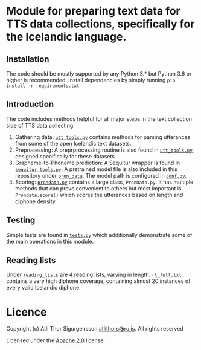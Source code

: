 # Module for preparing text data for TTS data collections, specifically for the Icelandic language.

## Installation
The code should be mostly supported by any Python 3.* but Python 3.6 or higher is recommended. Install dependencies by simply running `pip install -r requirements.txt`

## Introduction
The code includes methods helpful for all major steps in the text collection side of TTS data collecting:
1. Gathering data: [`utt_tools.py`](utt_tools.py) contains methods for parsing utterances from some of the open Icelandic text datasets.
2. Preprocessing: A preprprocessing routine is also found in [`utt_tools.py`](utt_tools.py), designed specifically for these datasets.
3. Grapheme-to-Phoneme prediction: A Sequitur wrapper is found in [`sequitur_tools.py`](sequitur_tools.py). A pretrained model file is also included in this repository under [`pron_data`](pron_data). The model path is configured in [`conf.py`](conf.py).
4. Scoring: [`prondata.py`](prondata.py) contains a large class, `PronData.py`. It has multiple methods that can prove convenient to others but most important is `Prondata.score()` which scores the utterances based on length and diphone density.


## Testing
Simple tests are found in [`tests.py`](tests/tests.py) which additionally demonstrate some of the main operations in this module.

## Reading lists
Under [`reading_lists`](reading_lists) are 4 reading lists, varying in length. [`rl_full.txt`](reading_lists/rl_full.txt) contains a very high diphone coverage, containing almost 20 instances of every valid Icelandic diphone.

# Licence
Copyright (c) Atli Thor Sigurgeirsson <atlithors@ru.is>. All rights reserved

Licensed under the [Apache 2.0](LICENSE) license.